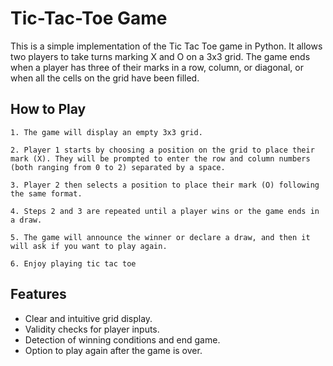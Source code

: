 # Tic-Tac-Toe Game

This is a simple implementation of the Tic Tac Toe game in Python. It allows two players to take turns marking X and O on a 3x3 grid. The game ends when a player has three of their marks in a row, column, or diagonal, or when all the cells on the grid have been filled.

## How to Play

    1. The game will display an empty 3x3 grid.

    2. Player 1 starts by choosing a position on the grid to place their mark (X). They will be prompted to enter the row and column numbers (both ranging from 0 to 2) separated by a space.

    3. Player 2 then selects a position to place their mark (O) following the same format.

    4. Steps 2 and 3 are repeated until a player wins or the game ends in a draw.

    5. The game will announce the winner or declare a draw, and then it will ask if you want to play again.
    
    6. Enjoy playing tic tac toe

## Features

- Clear and intuitive grid display.
- Validity checks for player inputs.
- Detection of winning conditions and end game.
- Option to play again after the game is over.

